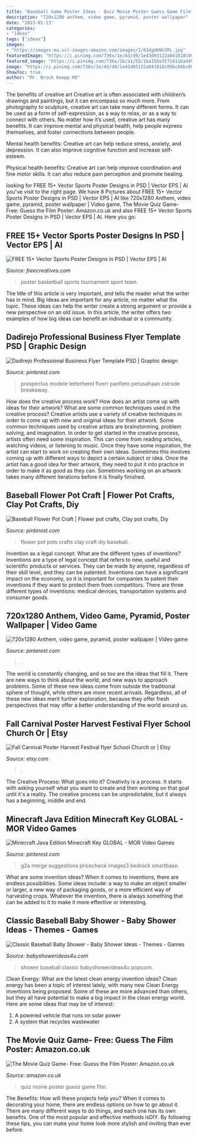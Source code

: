 ```yaml
---
title: "Baseball Game Poster Ideas - Quiz Movie Poster Guess Game Film"
description: "720x1280 anthem, video game, pyramid, poster wallpaper"
date: "2023-01-13"
categories:
- "ideas"
tags: ["ideas"]
images:
- "https://images-eu.ssl-images-amazon.com/images/I/61dgU6NUJRL.jpg"
featuredImage: "https://i.pinimg.com/736x/1e/43/d9/1e43d93122a841018c09bc84bc084486.jpg"
featured_image: "https://i.pinimg.com/736x/1b/a1/55/1ba155e257c611bad49068b14e9cc334.jpg"
image: "https://i.pinimg.com/736x/1e/43/d9/1e43d93122a841018c09bc84bc084486.jpg"
ShowToc: true
author: "Mr. Brock Koepp MD"
---
```



The benefits of creative art
Creative art is often associated with children’s drawings and paintings, but it can encompass so much more. From photography to sculpture, creative art can take many different forms. It can be used as a form of self-expression, as a way to relax, or as a way to connect with others.
No matter how it’s used, creative art has many benefits. It can improve mental and physical health, help people express themselves, and foster connections between people.

Mental health benefits: Creative art can help reduce stress, anxiety, and depression. It can also improve cognitive function and increase self-esteem.

Physical health benefits: Creative art can help improve coordination and fine motor skills. It can also reduce pain perception and promote healing.

	

		
looking for FREE 15+ Vector Sports Poster Designs in PSD | Vector EPS | AI you've visit to the right page. We have 8 Pictures about FREE 15+ Vector Sports Poster Designs in PSD | Vector EPS | AI like 720x1280 Anthem, video game, pyramid, poster wallpaper | Video game, The Movie Quiz Game- Free: Guess the Film Poster: Amazon.co.uk and also FREE 15+ Vector Sports Poster Designs in PSD | Vector EPS | AI. Here you go:
		
    
## FREE 15+ Vector Sports Poster Designs In PSD | Vector EPS | AI

<img loading=lazy src="https://images.freecreatives.com/wp-content/uploads/2015/09/basketball-tournament-poster.jpg" onerror="this.onerror=null;this.src='https://tse3.mm.bing.net/th?id=OIP.Otv1jtrzBdxLYCfHjlUDugHaKx&amp;pid=15.1';" alt="FREE 15+ Vector Sports Poster Designs in PSD | Vector EPS | AI">

_Source: freecreatives.com_

>poster basketball sports tournament sport team. 

	

The title of this article is very important, and tells the reader what the writer has in mind.
Big Ideas are important for any article, no matter what the topic. These ideas can help the writer create a strong argument or provide a new perspective on an old issue. In this article, the writer offers two examples of how big ideas can benefit an individual or a community.

    
## Dadirejo Professional Business Flyer Template PSD | Graphic Design

<img loading=lazy src="https://i.pinimg.com/736x/7f/af/4e/7faf4e922b4d53da4d3d342307f2aab5.jpg" onerror="this.onerror=null;this.src='https://tse4.mm.bing.net/th?id=OIP.dP8fRIBaJNpuhU9J9UJJOgHaKj&amp;pid=15.1';" alt="Dadirejo Professional Business Flyer Template PSD | Graphic design">

_Source: pinterest.com_

>prospectus modele letterhend fiverr panfleto perusahaan cstrade breakaway. 

	

How does the creative process work? How does an artist come up with ideas for their artwork? What are some common techniques used in the creative process?
Creative artists use a variety of creative techniques in order to come up with new and original ideas for their artwork. Some common techniques used by creative artists are brainstorming, problem solving, and imagination. In order to get started in the creative process, artists often need some inspiration. This can come from reading articles, watching videos, or listening to music. Once they have some inspiration, the artist can start to work on creating their own ideas. Sometimes this involves coming up with different ways to depict a certain subject or idea. Once the artist has a good idea for their artwork, they need to put it into practice in order to make it as good as they can. Sometimes working on an artwork takes many different iterations before it is finally finished.

    
## Baseball Flower Pot Craft | Flower Pot Crafts, Clay Pot Crafts, Diy

<img loading=lazy src="https://i.pinimg.com/736x/1b/a1/55/1ba155e257c611bad49068b14e9cc334.jpg" onerror="this.onerror=null;this.src='https://tse3.mm.bing.net/th?id=OIP.bvd23MgT7C9bEHFbap0m1gHaJ4&amp;pid=15.1';" alt="Baseball Flower Pot Craft | Flower pot crafts, Clay pot crafts, Diy">

_Source: pinterest.com_

>flower pot pots crafts clay craft diy baseball. 

	

Invention as a legal concept: What are the different types of inventions?
Inventions are a type of legal concept that refers to new, useful and scientific products or services. They can be made by anyone, regardless of their skill level, and they can be patented. Inventions can have a significant impact on the economy, so it is important for companies to patent their inventions if they want to protect them from competitors. There are three different types of inventions: medical devices, transportation systems and consumer goods.

    
## 720x1280 Anthem, Video Game, Pyramid, Poster Wallpaper | Video Game

<img loading=lazy src="https://i.pinimg.com/736x/f0/d5/4f/f0d54fda9c8ee4d731a1615e13f1828d.jpg" onerror="this.onerror=null;this.src='https://tse3.mm.bing.net/th?id=OIP.Go9MSJhpl1nN3XSfMNf_uAHaNK&amp;pid=15.1';" alt="720x1280 Anthem, video game, pyramid, poster wallpaper | Video game">

_Source: pinterest.com_

>. 

	

The world is constantly changing, and so too are the ideas that fill it. There are new ways to think about the world, and new ways to approach problems. Some of these new ideas come from outside the traditional sphere of thought, while others are more recent arrivals. Regardless, all of these new ideas merit further exploration, because they offer fresh perspectives that may offer a better understanding of the world around us.

    
## Fall Carnival Poster Harvest Festival Flyer School Church Or | Etsy

<img loading=lazy src="https://i.etsystatic.com/13584327/r/il/b25dcd/1098697173/il_794xN.1098697173_ch4u.jpg" onerror="this.onerror=null;this.src='https://tse3.mm.bing.net/th?id=OIP.OgJ_VCHdgRfvIZ5lk1bPdgHaLg&amp;pid=15.1';" alt="Fall Carnival Poster Harvest Festival flyer School Church or | Etsy">

_Source: etsy.com_

>. 

	

The Creative Process: What goes into it?
Creativity is a process. It starts with asking yourself what you want to create and then working on that goal until it's a reality. The creative process can be unpredictable, but it always has a beginning, middle and end.

    
## Minecraft Java Edition Minecraft Key GLOBAL - MOR Video Games

<img loading=lazy src="https://i.pinimg.com/736x/1e/43/d9/1e43d93122a841018c09bc84bc084486.jpg" onerror="this.onerror=null;this.src='https://tse3.mm.bing.net/th?id=OIP.Pxs1SZd6blKK6oet8GRzaAAAAA&amp;pid=15.1';" alt="Minecraft Java Edition Minecraft Key GLOBAL - MOR Video Games">

_Source: pinterest.com_

>g2a merge suggestions pricecheck images3 bedrock smartbase. 

	

What are some invention ideas?
When it comes to inventions, there are endless possibilities. Some ideas include: a way to make an object smaller or larger, a new way of packaging goods, or a more efficient way of harvesting crops. Whatever the invention, there is always something that can be added to it to make it more effective or interesting.

    
## Classic Baseball Baby Shower - Baby Shower Ideas - Themes - Games

<img loading=lazy src="https://babyshowerideas4u.com/wp-content/uploads/2016/07/Classic-Baseball-Baby-Shower-Popcorn.jpg" onerror="this.onerror=null;this.src='https://tse1.mm.bing.net/th?id=OIP.V6dt1ves-EAjguw-qNd69AHaJ4&amp;pid=15.1';" alt="Classic Baseball Baby Shower - Baby Shower Ideas - Themes - Games">

_Source: babyshowerideas4u.com_

>shower baseball classic babyshowerideas4u popcorn. 

	

Clean Energy: What are the latest clean energy invention ideas?
Clean energy has been a topic of interest lately, with many new Clean Energy inventions being proposed. Some of these are more advanced than others, but they all have potential to make a big impact in the clean energy world. Here are some ideas that may be of interest: 
1. A powered vehicle that runs on solar power 
2. A system that recycles wastewater 

    
## The Movie Quiz Game- Free: Guess The Film Poster: Amazon.co.uk

<img loading=lazy src="https://images-eu.ssl-images-amazon.com/images/I/61dgU6NUJRL.jpg" onerror="this.onerror=null;this.src='https://tse4.mm.bing.net/th?id=OIP.fS6RHjmgNV8-oolifSbMnQHaL2&amp;pid=15.1';" alt="The Movie Quiz Game- Free: Guess the Film Poster: Amazon.co.uk">

_Source: amazon.co.uk_

>quiz movie poster guess game film. 

	

The Benefits: How will these projects help you?
When it comes to decorating your home, there are endless options on how to go about it. There are many different ways to do things, and each one has its own benefits. One of the most popular and effective methods isDIY. By following these tips, you can make your home look more stylish and inviting than ever before.

